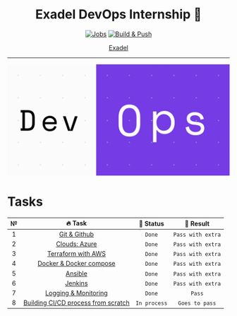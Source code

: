 <div align="center">

# Exadel DevOps Internship 🤘

[![Jobs](https://github.com/kh-elbrus/exadel_practices/actions/workflows/workflow.yml/badge.svg)](https://github.com/kh-elbrus/exadel_practices/actions/workflows/workflow.yml)
[![Build & Push](https://github.com/kh-elbrus/exadel_practices/actions/workflows/docker-image.yml/badge.svg)](https://github.com/kh-elbrus/exadel_practices/actions/workflows/docker-image.yml)

[Exadel](https://exadel.com/)

</div>

---
<div align="center">

![DevOps](./src/devops.gif)

</div>

# Tasks

|   №   |                                          🔥 Task                                          |   👀 Status   |     🚩 Result      |
| :---: | :--------------------------------------------------------------------------------------: | :----------: | :---------------: |
|   1   |                            [Git & Github](./Task1/README.md)                             |    `Done`    | `Pass with extra` |
|   2   |                            [Clouds: Azure](./Task2/README.md)                            |    `Done`    | `Pass with extra` |
|   3   |                         [Terraform with AWS](./Task3/README.md)                          |    `Done`    | `Pass with extra` |
|   4   |                       [Docker & Docker compose](./Task4/README.md)                       |    `Done`    | `Pass with extra` |
|   5   |                               [Ansible](./Task5/README.md)                               |    `Done`    | `Pass with extra` |
|   6   |                               [Jenkins](./Task6/README.md)                               |    `Done`    | `Pass with extra` |
|   7   |                        [Logging & Monitoring](./Task7/README.md)                         |    `Done`    |      `Pass`       |
|   8   | [Building CI/CD process from scratch](https://github.com/kh-elbrus/exadel-final-project) | `In process` |  `Goes to pass`   |
